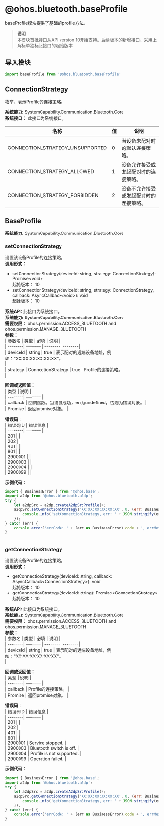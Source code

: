 # @ohos.bluetooth.baseProfile    
baseProfile模块提供了基础的profile方法。  
> **说明**   
>本模块首批接口从API version 10开始支持。后续版本的新增接口，采用上角标单独标记接口的起始版本  
  
## 导入模块  
  
```js    
import baseProfile from '@ohos.bluetooth.baseProfile'    
```  
    
## ConnectionStrategy    
枚举，表示Profile的连接策略。    
    
 **系统能力:**  SystemCapability.Communication.Bluetooth.Core    
 **系统接口：** 此接口为系统接口。    
    
| 名称 | 值 | 说明 |  
| --------| --------| --------|  
| CONNECTION_STRATEGY_UNSUPPORTED | 0 | 当设备未配对时的默认连接策略。<br/> |  
| CONNECTION_STRATEGY_ALLOWED | 1 | 设备允许接受或发起配对时的连接策略。<br/> |  
| CONNECTION_STRATEGY_FORBIDDEN | 2 | 设备不允许接受或发起配对时的连接策略。<br/> |  
    
## BaseProfile    
  
  
 **系统能力:**  SystemCapability.Communication.Bluetooth.Core    
### setConnectionStrategy    
设置该设备Profile的连接策略。  
 **调用形式：**     
    
- setConnectionStrategy(deviceId: string, strategy: ConnectionStrategy): Promise\<void>    
起始版本： 10    
- setConnectionStrategy(deviceId: string, strategy: ConnectionStrategy, callback: AsyncCallback\<void>): void    
起始版本： 10  
  
 **系统API:**  此接口为系统接口。  
 **系统能力:**  SystemCapability.Communication.Bluetooth.Core  
 **需要权限：** ohos.permission.ACCESS_BLUETOOTH and ohos.permission.MANAGE_BLUETOOTH    
 **参数：**     
| 参数名 | 类型 | 必填 | 说明 |  
| --------| --------| --------| --------|  
| deviceId | string | true | 表示配对的远端设备地址，例如："XX:XX:XX:XX:XX:XX"。<br/> |  
| strategy | ConnectionStrategy | true | Profile的连接策略。<br/> |  
    
 **回调或返回值：**     
| 类型 | 说明 |  
| --------| --------|  
| callback | 回调函数。当设置成功，err为undefined，否则为错误对象。 |  
| Promise<void> | 返回promise对象。 |  
    
    
 **错误码：**     
| 错误码ID | 错误信息 |  
| --------| --------|  
| 201 |  |  
| 202 |  |  
| 401 |  |  
| 801 |  |  
| 2900001 |  |  
| 2900003 |  |  
| 2900004 |  |  
| 2900099 |  |  
    
 **示例代码：**   
```js    
import { BusinessError } from '@ohos.base';  
import a2dp from '@ohos.bluetooth.a2dp';  
try {  
    let a2dpSrc = a2dp.createA2dpSrcProfile();  
    a2dpSrc.setConnectionStrategy('XX:XX:XX:XX:XX:XX', 0, (err: BusinessError) => {  
        console.info('setConnectionStrategy, err: ' + JSON.stringify(err));  
    });  
} catch (err) {  
    console.error('errCode: ' + (err as BusinessError).code + ', errMessage: ' + (err as BusinessError).message);  
}  
    
```    
  
    
### getConnectionStrategy    
设置该设备Profile的连接策略。  
 **调用形式：**     
    
- getConnectionStrategy(deviceId: string, callback: AsyncCallback\<ConnectionStrategy>): void    
起始版本： 10    
- getConnectionStrategy(deviceId: string): Promise\<ConnectionStrategy>    
起始版本： 10  
  
 **系统API:**  此接口为系统接口。  
 **系统能力:**  SystemCapability.Communication.Bluetooth.Core  
 **需要权限：** ohos.permission.ACCESS_BLUETOOTH and ohos.permission.MANAGE_BLUETOOTH    
 **参数：**     
| 参数名 | 类型 | 必填 | 说明 |  
| --------| --------| --------| --------|  
| deviceId | string | true | 表示配对的远端设备地址，例如："XX:XX:XX:XX:XX:XX"。<br/> |  
    
 **回调或返回值：**     
| 类型 | 说明 |  
| --------| --------|  
| callback | Profile的连接策略。 |  
| Promise<ConnectionStrategy> | 返回promise对象。 |  
    
    
 **错误码：**     
| 错误码ID | 错误信息 |  
| --------| --------|  
| 201 |  |  
| 202 |  |  
| 401 |  |  
| 801 |  |  
| 2900001 | Service stopped. |  
| 2900003 | Bluetooth switch is off. |  
| 2900004 | Profile is not supported. |  
| 2900099 | Operation failed. |  
    
 **示例代码：**   
```js    
import { BusinessError } from '@ohos.base';  
import a2dp from '@ohos.bluetooth.a2dp';  
try {  
    let a2dpSrc = a2dp.createA2dpSrcProfile();  
    a2dpSrc.getConnectionStrategy('XX:XX:XX:XX:XX:XX', 0, (err: BusinessError, data: baseProfile.ConnectionStrategy) => {  
        console.info('getConnectionStrategy, err: ' + JSON.stringify(err) + ', data: ' + JSON.stringify(data));  
    });  
} catch (err) {  
    console.error('errCode: ' + (err as BusinessError).code + ', errMessage: ' + (err as BusinessError).message);  
}  
    
```    
  
